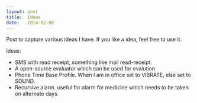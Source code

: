 ```yaml
---
layout: post
title:  Ideas
date:   2014-02-08
---
```


Post to capture various ideas I have. If you like a idea, feel free to use it.

Ideas:

*   SMS with read receipt, something like mail read-receipt.
*   A open-source evaluator which can be used for evalution. 
*   Phone Time Base Profile. When I am in office set to VIBRATE, else set to SOUND.
*   Recursive alarm. useful for alarm for medicine which needs to be taken on alternate days.
